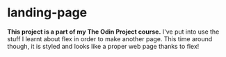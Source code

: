 # landing-page
**This project is a part of my The Odin Project course.**
I've put into use the stuff I learnt about flex in order to make another page. 
This time around though, it is styled and looks like a proper web page thanks to flex!
